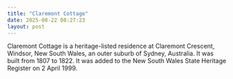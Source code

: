 ```yaml
---
title: "Claremont Cottage"
date: 2025-08-22 08:27:23 
layout: post
---
```


Claremont Cottage is a heritage-listed residence at Claremont Crescent, Windsor, New South Wales, an outer suburb of Sydney, Australia. It was built from 1807 to 1822. It was added to the New South Wales State Heritage Register on 2 April 1999.